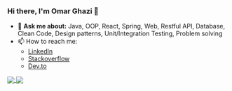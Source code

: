 
### Hi there, I'm Omar Ghazi 👋

 - 💬 **Ask me about:**  Java, OOP, React, Spring, Web, Restful API, Database, Clean Code, Design patterns, Unit/Integration Testing, Problem solving
 - 📫 How to reach me: 
     - [LinkedIn](https://www.linkedin.com/in/omarfesal/)
     - [Stackoverflow](https://stackoverflow.com/users/9297322/omar-ghazi)
	 - [Dev.to](https://dev.to/omarzi) 

<a href="https://github.com/mohamed-taman/">
  <img align="center" src="https://github-readme-stats-sigma-five.vercel.app/api?username=omarfesal&count_private=true&show_icons=true&theme=radical&hide_border=false" />
</a> 
<a href="https://github.com/mohamed-taman/">
  <img align="center" src="https://github-readme-stats-sigma-five.vercel.app/api/top-langs/?username=omarfesal&layout=compact&theme=radical&hide_border=false" />
</a>
	
